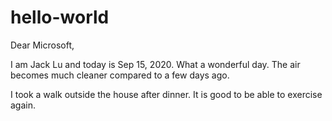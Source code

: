 # hello-world

Dear Microsoft,

I am Jack Lu and today is Sep 15, 2020. What a wonderful day. The air becomes much cleaner compared to a few days ago.

I took a walk outside the house after dinner. It is good to be able to exercise again.
